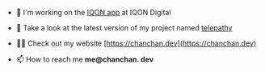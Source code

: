 - 🚀 I'm working on the [IQON app](https://iqondigital.com/pages/iqon-app) at IQON Digital

- 🔭 Take a look at the latest version of my project named [telepathy](https://github.com/chanderlud/telepathy)

- 👨‍💻 Check out my website [https://chanchan.dev](https://chanchan.dev)

- 📫 How to reach me **me@chanchan. dev**
